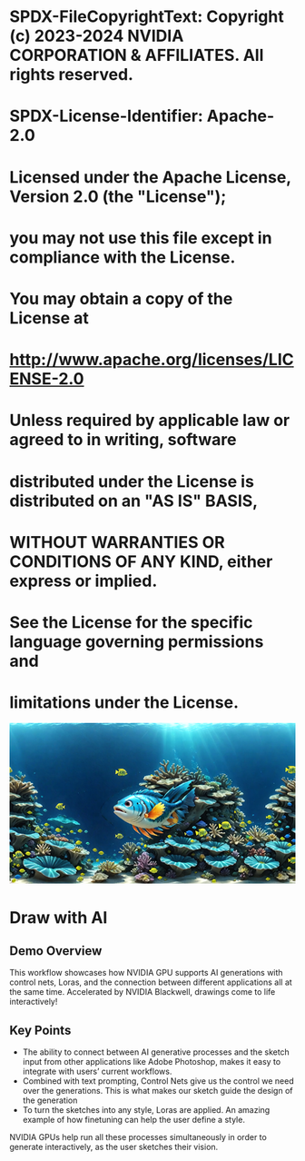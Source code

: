 # SPDX-FileCopyrightText: Copyright (c) 2023-2024 NVIDIA CORPORATION & AFFILIATES. All rights reserved.
# SPDX-License-Identifier: Apache-2.0
#
# Licensed under the Apache License, Version 2.0 (the "License");
# you may not use this file except in compliance with the License.
# You may obtain a copy of the License at
#
# http://www.apache.org/licenses/LICENSE-2.0
#
# Unless required by applicable law or agreed to in writing, software
# distributed under the License is distributed on an "AS IS" BASIS,
# WITHOUT WARRANTIES OR CONDITIONS OF ANY KIND, either express or implied.
# See the License for the specific language governing permissions and
# limitations under the License.

![](images/DrawWithAI-HeaderImage.png)

# **Draw with AI**


## **Demo Overview**

This workflow showcases how NVIDIA GPU supports AI generations with control nets, Loras, and the connection between different applications all at the same time. Accelerated by NVIDIA Blackwell, drawings come to life interactively!  


## **Key Points**



* The ability to connect between AI generative processes and the sketch input from other applications like Adobe Photoshop, makes it easy to integrate with users’ current workflows.
* Combined with text prompting, Control Nets give us the control we need over the generations. This is what makes our sketch guide the design of the generation
* To turn the sketches into any style, Loras are applied. An amazing example of how finetuning can help the user define a style.

NVIDIA GPUs help run all these processes simultaneously in order to generate interactively, as the user sketches their vision.

